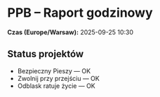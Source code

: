 # PPB – Raport godzinowy
**Czas (Europe/Warsaw):** 2025-09-25 10:30

## Status projektów
- Bezpieczny Pieszy — OK
- Zwolnij przy przejściu — OK
- Odblask ratuje życie — OK

